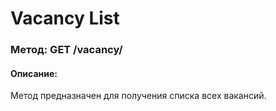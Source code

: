 # Vacancy List

### Метод: GET /vacancy/
#### Описание:
Метод предназначен для получения списка всех вакансий.

<api-endpoint openapi-path="../openapi.json" endpoint="/vacancy/" method="get"/>